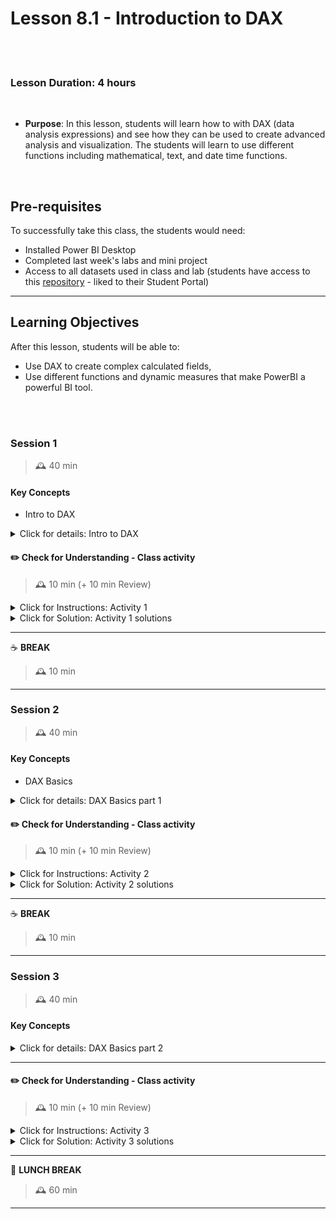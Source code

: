 # Lesson 8.1 - Introduction to DAX

<br><br>

### Lesson Duration: 4 hours

<br>

- **Purpose**: In this lesson, students will learn how to with DAX (data analysis expressions) and see how they can be used to create advanced analysis and visualization. The students will learn to use different functions including mathematical, text, and date time functions.

<br>

## Pre-requisites

To successfully take this class, the students would need:

- Installed Power BI Desktop
- Completed last week's labs and mini project
- Access to all datasets used in class and lab (students have access to this [repository](https://github.com/ironhack-edu/power-bi-resources) - liked to their Student Portal)

---

## Learning Objectives

After this lesson, students will be able to:

- Use DAX to create complex calculated fields,
- Use different functions and dynamic measures that make PowerBI a powerful BI tool.

<br><br>

### Session 1

> 🕰️ 40 min

#### Key Concepts

- Intro to DAX

<details>
<summary> Click for details: Intro to DAX </summary>
    
<br>

> :exclamation: We will use `financial_sample.xlsx` file. The same file was used during previous classes, but in case you need to download it once again, you can find it [here](https://github.com/haggarw3/Power-BI-V1/blob/main/01_lesson_plans/week_1/day_2/files_for_lessons_and_activities/Financial_sample.xlsx). Load the file in Power BI.

- DAX (Data Analysis Expression) is a group of expressions and functions which use a specific calculation/formula to get a result. This is really useful when we are dealing with large amounts of data and the calculations to be done are needed to be executed fast or to be dynamic.

- DAX works with two data types (primary), and these are:

  - _numeric_ - include integers, decimals, floats, etc.
  - _non-numeric_ - include strings and binary.

- The way DAX works is from innermost expression to the outermost, and this is something to keep in mind when creating these expressions.

- One of the most important characteristics of DAX is that it could be used when we want to create mathematical analysis, an average of attributes, trends, complement the information, validate your columns, and so on. It is important and relevant to learn how it could be accomplished using DAX.

### DAX Context

Having clear the DAX context will help us to understand how to use DAX syntax and how it works with Power BI. We have two types of context:

- **Row Context**
  We talk about Raw Context when we add a column to a table. When a new column is added we will be able to see the values in the new column that correspond to each value from the old column.
  This is like an iteration on rows.
  If you create a formula in a calculated column, the row context for that formula includes the values from all columns in the current row.

- **Filter Context**
  Filter context is added when you specify filter constraints on the set of values allowed in a column or table, by using arguments in a formula.
  Filter context applies on top of row context.

> :exclamation: Note to the instructor: Please refer to the following link to read more on DAX context: [Context in DAX formulas by Microsoft](https://support.microsoft.com/en-us/office/context-in-dax-formulas-2728fae0-8309-45b6-9d32-1d600440a7ad)

<br>

We can use DAX for creating:

- calculated columns
- calculated measures

<br>

> :exclamation: Note to the instructor: We touched upon calculated columns very briefly last week. Reference the last week's class materials to refresh the scope of covered materials.

### Different DAX functions

Before talking about calculated columns in more detail, let's talk about different DAX functions.  
These are predefined formulas that perform calculations with the arguments you provided to them. These arguments need to be in a particular order and from a particular data type.

- It could be a reference to another column

<br>

![Image](https://education-team-2020.s3.eu-west-1.amazonaws.com/power-bi/week-2/day1_reference.png)

<br>

- Numbers

<br>

![Image](https://education-team-2020.s3.eu-west-1.amazonaws.com/power-bi/week-2/day1_numbers.png)

<br>

- Texts

<br>

![Image](https://education-team-2020.s3.eu-west-1.amazonaws.com/power-bi/week-2/day1_text.png)

<br>

- Logical values

<br>

![Image](https://education-team-2020.s3.eu-west-1.amazonaws.com/power-bi/week-2/day1_logical_values.png)

<br>

### Calculated columns

A calculated column is an extension of a table, which means it's added and evaluated using the value of each row indicated in the column. They live in the memory of Power BI and computational meaning, it's the same as a normal column of a table with the difference that, for a calculated column, we use DAX to get the values.

Steps to follow:

1. First you must select the dataset you're going to use in the Fields section, then click New Columns:

<br>

![Image](https://education-team-2020.s3.eu-west-1.amazonaws.com/power-bi/week-2/day1_calculated_column_1.png)

<br>

2. Then you write your DAX formula, and when done, just press enter and you will see the result in the column you just created.

<br>

![Image](https://education-team-2020.s3.eu-west-1.amazonaws.com/power-bi/week-2/day1_calculated_column_2.png)

The formula is: `Column = financials[Units Sold] \* financials[Sale Price]`.

</details>

#### :pencil2: Check for Understanding - Class activity

> 🕰️ 10 min (+ 10 min Review)

<details>
  <summary> Click for Instructions: Activity 1 </summary>

<br>

For this activity use the `financial_sample.xlsx` file. Load this file into Power BI. Table "Financials" has a few columns that have information as strings. Using the data in this table answer the following question:

- What is the number of Unique values in each of these columns and what are those values?

For example, column "Segment" has 5 distinct values. Those values are Government, MidMarket, Small Business, Enterprise, and Channel Parters.

</details>

<details>
  <summary>Click for Solution: Activity 1 solutions</summary>

<br>

- If you click on any of the columns, at the bottom of the sheet, it will show you the number of distinct values in that column.
- To check the distinct values in the column, click on the dropdown on the right corner of the cell with the header name and it will show you the distinct values in that column.

<br>

![Image](https://education-team-2020.s3.eu-west-1.amazonaws.com/power-bi/week-2/day1_distinct_values.png)

</details>

---

:coffee: **BREAK**

> 🕰️ 10 min

---

### Session 2

> 🕰️ 40 min

#### Key Concepts

- DAX Basics

<details>
<summary> Click for details: DAX Basics part 1</summary>

<br>
    
We are going to see here the DAX functions types:

### Date and Time

The date and time functions apply calculations on the date and time values. The data type must be always _datetime_ or date type:

- Calendar
- DATE
- MONTH
- NOW
- Today

### Time Intelligence

Time Intelligence is used to evaluate values over a fixed period like days. You can specify a time using these functions and compare two scenarios in your report:

- `ENDOFMONTH`
- `DATEADD`
- `DATESBETWEEN`

### Information

This function provides information on the data values contained in rows and columns. It evaluates the given condition as a function for the value given and returns TRUE or FALSE. For example, the function `ISBLANK` will return `TRUE` if the value evaluated contains a _"blank"_ value.

- `ISTEXT`
- `ISBLANK`
- `ISERROR`

### Logical

This function is used to evaluate an expression or argument logically and returns `TRUE` or `FALSE` if the condition is met or not.

- `AND`
- `FALSE`
- `IF`

### Mathematical

This function is used to perform all sorts of mathematical operations on the referred values.

- `DIVIDE`
- `ABS`
- `COS`

### Statistical

This function performs statistical and aggregation functions.

- `COUNT`
- `SUM`
- `MAX`

### Text functions

These functions are very similar to Excel functions that work with strings.

- `LOWER`
- `MID`
- `REPLACE`

<br>

Now that we have seen how we can create a column using DAX, we are going to see some important functions that are really useful when working with DAX.

### Aggregate Functions

These functions return a result of the calculation grouped by a specific field. For example, `MIN` will return the minimal value from the column where it was applied or `SUM` will return the sum of values of the column where it was applied.

- `MIN`: Returns the minimum value
- `MAX`: Returns the maximum value
- `Average`: Returns the average value
- `SUM`: Returns sum of the value.

### Counting Functions

These functions are helpful when we want to know what is the count or how many elements there are of a specific type. For example, if we do a `COUNT` of the column ID, it will give us the total count of IDs that we have.

- `COUNT`: count values
- `DISTINCTCOUNT`: count unique values
- `COUNTBLANK`: count blank values

### Logical Functions

These functions are used together with functions where we want to apply filters to the DAX calculation. For example, _if_ some value1 equals to some other value2 then this function should return 1 else it will return 0. The correct syntax in DAX is: `IF(value1=value,1,0)`.

- `AND`: it adds another reference to our filters
- `OR`: makes us be one or another when filtering
- `IF`: checks if the condition is fulfilled
- `IFERROR`: checks if an attribute is an error.

<br>

We are going to see some examples applied, you just need to create a new column and type the expression for each one of the following:

<br>

- IF:

<br>

![Image](https://education-team-2020.s3.eu-west-1.amazonaws.com/power-bi/week-2/day1_if.png)

<br>

- SUM:

<br>

![Image](https://education-team-2020.s3.eu-west-1.amazonaws.com/power-bi/week-2/day1_sum.png)

<br>

- MIN:

<br>

![Image](https://education-team-2020.s3.eu-west-1.amazonaws.com/power-bi/week-2/day1_min.png)

<br>

```DAX
IF = IF(financials[Sale Price]=10,1,0)
SUM = SUM(financials[Gross Sales])
min = MIN(financials[Gross Sales])
```

</details>

#### :pencil2: Check for Understanding - Class activity

> 🕰️ 10 min (+ 10 min Review)

<details>
  <summary> Click for Instructions: Activity 2 </summary>

<br>

In this activity, we will use simple functions to create calculated columns.

1. Create a column called Month that stores that Month Values from the column "Date" in the Financials table.
2. We spoke about IF condition earlier in the lesson.
   - What are nested IF Statements?
   - Can the nested IF else statements be used in Power BI?
   - Can you use a Switch statement to create another column with the name "Month_names" that will use information from the "Month" column to display the actual names of the months?

</details>

<details>
  <summary>Click for Solution: Activity 2 solutions</summary>

1. Correct syntax: `month = MONTH(financials[Date])`
2. Answers:

   - Yes, Power BI can have nested IF statements.
   - Switch statement

   ```
   Month Names = SWITCH(financials[month], 1, "January", 2, "February", 3, "March", 4, "April"
               , 5, "May", 6, "June", 7, "July", 8, "August"
               , 9, "September", 10, "October", 11, "November", 12, "December"
               , "Unknown month number" )
   ```

</details>

---

:coffee: **BREAK**

> 🕰️ 10 min

---

### Session 3

> 🕰️ 40 min

#### Key Concepts

<details>
<summary> Click for details: DAX Basics part 2 </summary>

<br>

### Text functions

These are used for text operations and are useful to homologate and clean the fields.

- `Replace`: it replaces the determined string with another value
- `Upper`: convert all string to upper
- `Fixed`: rounds a value
- `Concatenate`: it concatenates multiple strings into one.

### Information functions

These functions help us to know easily the data types or data structures we are working with. Using these functions, we can easily detect blank values, text values, number values... This can help us, for example, to detect text values in a field where the only number should be.

- `ISNUMBER`: returns _true_ if it is a number, otherwise returns _false_
- `ISTEXT`: returns _true_ if it is a text, otherwise returns _false_
- `ISBLANK`: returns _true_ if it is a blank field, otherwise returns _false_
- `ISNONTEXT`: returns _true_ if it is not text, otherwise returns _false_

### Date functions

These are helpful when we want to deal with date type and we need more detail about it. Remember that for correct usage the field must be datatype.

- `DATE`: converts to the date of the string received
- `MONTH`: returns the month of a date field
- `YEAR`: returns the year of a date field
- `NOW`: returns current date in DateTime format

We are going to see some examples applied - you just need to create a new column and type the expression for each one of the following:

- REPLACE:

<br>

![Image](https://education-team-2020.s3.eu-west-1.amazonaws.com/power-bi/week-2/day1_replace.png)

<br>

- ISNUM:

<br>

![Image](https://education-team-2020.s3.eu-west-1.amazonaws.com/power-bi/week-2/day1_isnum.png)

<br>

- DATE:

<br>

![Image](https://education-team-2020.s3.eu-west-1.amazonaws.com/power-bi/week-2/day1_date.png)

<br>

- NOW:

<br>

![Image](https://education-team-2020.s3.eu-west-1.amazonaws.com/power-bi/week-2/day1_now.png)

<br>

```dax
REPLACE = REPLACE(financials[Product],1,4,"Road")
isnum = ISNUMBER(financials[Date])
DATE_c = DATE(2021,12,3)
NOW = NOW()
```

<br>

Finally, we are going to create an example using DAX functions seen before:

1. First, create a column that contains the only month from the Date field.

<details>
  <summary> Check inside to see the image </summary>

<br>

![Image](https://education-team-2020.s3.eu-west-1.amazonaws.com/power-bi/week-2/day1_month.png)

</details>

<br>

2. Then create a field that allows us to count unique products per month.

<details>
  <summary> Check inside to see the image </summary>

<br>

![Image](https://education-team-2020.s3.eu-west-1.amazonaws.com/power-bi/week-2/day1_distincount.png)

</details>

<br>

3. And add another field that calculates the average of gross sales".

<details>
  <summary> Check inside to see the image </summary>

<br>

![Image](https://education-team-2020.s3.eu-west-1.amazonaws.com/power-bi/week-2/day1_avg.png)

</details>

<br>

4. Once it's done, create a bar chart where we can see the unique products per Month (that were sold for each month).

<details>
  <summary> Check inside to see the image </summary>

<br>

![Image](https://education-team-2020.s3.eu-west-1.amazonaws.com/power-bi/week-2/day1_bar_dax_1.png)

</details>

<br>

5. Add labels to the bar chart.

<details>
  <summary> Check inside to see the image </summary>

<br>

![Image](https://education-team-2020.s3.eu-west-1.amazonaws.com/power-bi/week-2/day1_bar_dax_2.png)

</details>

<br>

6. Now create a linechart where you will be able to see per month how much did we sell on the average per register in our dataset.

<details>
  <summary> Check inside to see the image </summary>

<br>

![Image](https://education-team-2020.s3.eu-west-1.amazonaws.com/power-bi/week-2/day1_linec_1.png)

</details>

<br>

7. Add labels to the line chart.

<details>
  <summary> Check inside to see the image </summary>

<br>

![Image](https://education-team-2020.s3.eu-west-1.amazonaws.com/power-bi/week-2/day1_linec_2.png)

</details>

<br>

As you can see, DAX functions helped us to get insights from our data without the need to calculate them for each visual.

</details>

---

#### :pencil2: Check for Understanding - Class activity

> 🕰️ 10 min (+ 10 min Review)

<details>
  <summary> Click for Instructions: Activity 3 </summary>

<br>

Demonstrate how you can use text functions in Power BI. What could be some possible use cases of using the text functions? For eg., if we have two separate columns, like First Name and Last Name, we can concatenate the two columns to get the complete name. Another sample use case would be to standardize data for analysis. For eg if there is a column called Gender, and there are typos in the column like M, male, Male, MALE, Mel, etc... This can of information can be standardized. Keep adding more.

</details>

<details>
  <summary>Click for Solution: Activity 3 solutions</summary>

<br>

> :exclamation: Note to the instructor: You can ask each student to demonstrate one text function they used with the data at hand. Each student should give one example of a possible use case.

- Standardize: Make everything into one case, either upper case or lower case.
- Extract relevant information from text using Left, Right.
- Clean white spaces in text using `trim`.
- Substitute information not required with what is required.
- You can also create more complex expressions by combining two or more functions.

</details>

---

:sandwich: **LUNCH BREAK**

> 🕰️ 60 min

---
